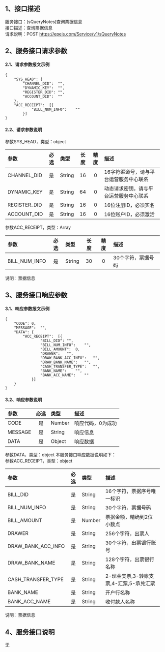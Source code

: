 ## 1、接口描述  
服务接口：(sQueryNotes)查询票据信息  
接口描述：查询票据信息  
请求说明：POST https://epeis.com/Service/v1/sQueryNotes  
  
## 2、服务接口请求参数  
#### 2.1、请求参数报文示例  
~~~  
{
	"SYS_HEAD":	{
		"CHANNEL_DID":	"",
		"DYNAMIC_KEY":	"",
		"REGISTER_DID":	"",
		"ACCOUNT_DID":	""
	},
	"ACC_RECEIPT":	[{
			"BILL_NUM_INFO":	""
		}]
}  
~~~  
#### 2.2、请求参数说明  
参数SYS_HEAD，类型：object  
  
| 参数 | 必选 | 类型 | 长度 | 精度 | 描述 |  
| :----------------- | :----: | :-------- | :----: | :----: | :---------------- |  
| CHANNEL_DID | 是 | String | 16 | 0 | 16字符渠道号，请与平台运营服务中心联系 |  
| DYNAMIC_KEY | 是 | String | 64 | 0 | 动态请求密钥，请与平台运营服务中心联系 |  
| REGISTER_DID      |  是  | String   | 16 | 0 | 16位注册ID，必须实名 |  
| ACCOUNT_DID       |  是  | String   | 16 | 0 | 16位账户ID，必须激活 |  
  
参数ACC_RECEIPT，类型：Array  
  
| 参数              | 必选 | 类型     | 长度 | 精度 | 描述             |  
| :----------------- | :----: | :-------- | :----: | :----: | :---------------- |  
| BILL_NUM_INFO |  是  | String   | 30 | 0 | 30个字符，票据号码 |  
  
说明：票据信息  
  
## 3、服务接口响应参数  
#### 3.1、响应参数报文示例  
~~~  
{
	"CODE":	0,
	"MESSAGE":	"",
	"DATA":	{
		"ACC_RECEIPT":	[{
				"BILL_DID":	"",
				"BILL_NUM_INFO":	"",
				"BILL_AMOUNT":	0,
				"DRAWER":	"",
				"DRAW_BANK_ACC_INFO":	"",
				"DRAW_BANK_NAME":	"",
				"CASH_TRANSFER_TYPE":	"",
				"BANK_NAME":	"",
				"BANK_ACC_NAME":	""
			}]
	}
}  
~~~  
#### 3.2、响应参数说明  
  
| 参数              | 必选 | 类型     | 描述             |  
| :----------------- | :----: | :-------- | :---------------- |  
| CODE | 是 | Number | 响应代码，0为成功 |  
| MESSAGE | 是 | String | 响应信息 |  
| DATA | 是 | Object | 响应数据 |  
  
参数DATA，类型：object 本服务接口响应数据说明如下：  
参数ACC_RECEIPT，类型：object  
  

| 参数              | 必选 | 类型     | 描述             |  
| :----------------- | :----: | :-------- | :---------------- |  
| BILL_DID |  是  | String   | 16个字符，票据序号唯一标识 |  
| BILL_NUM_INFO |  是  | String   | 30个字符，票据号码 |  
| BILL_AMOUNT |  是  | Number   | 票据金额，精确到2位小数点 |  
| DRAWER |  是  | String   | 256个字符，出票人 |  
| DRAW_BANK_ACC_INFO |  是  | String   | 30个字符，出票银行账号 |  
| DRAW_BANK_NAME |  是  | String   | 128个字符，出票银行名称 |  
| CASH_TRANSFER_TYPE |  是  | String   | 2-现金支票,3-转账支票,4-汇票,5-承兑汇票 |  
| BANK_NAME |  是  | String   | 开户行名称 |  
| BANK_ACC_NAME |  是  | String   | 收付款人名称 |  
  
说明：票据信息  
## 4、服务接口说明  
无  
